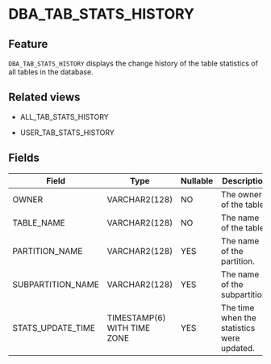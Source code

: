 DBA_TAB_STATS_HISTORY
==========================================

Feature
-------------------

`DBA_TAB_STATS_HISTORY` displays the change history of the table statistics of all tables in the database.

Related views
---------------------

* ALL_TAB_STATS_HISTORY



* USER_TAB_STATS_HISTORY






Fields
---------------------



| **Field**         | **Type**                    | **Nullable** | **Description**                            |
|-------------------|-----------------------------|--------------|--------------------------------------------|
| OWNER             | VARCHAR2(128)               | NO           | The owner of the table.                    |
| TABLE_NAME        | VARCHAR2(128)               | NO           | The name of the table.                     |
| PARTITION_NAME    | VARCHAR2(128)               | YES          | The name of the partition.                 |
| SUBPARTITION_NAME | VARCHAR2(128)               | YES          | The name of the subpartition.              |
| STATS_UPDATE_TIME | TIMESTAMP(6) WITH TIME ZONE | YES          | The time when the statistics were updated. |


